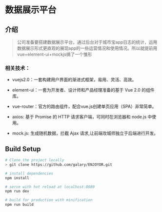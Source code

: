 # 数据展示平台
>
## 介绍
>  公司准备要搭建数据展示平台，通过后台对于城市宝app日志的统计，运用数据展示形式更直观的展现app的一些运营情况和使用情况。所以就提前用vue+element-ui+mockjs搞了一个雏形
　　

### 相关技术：

* vuejs2.0：一套构建用户界面的渐进式框架，易用、灵活、高效。

* element-ui：一套为开发者、设计师和产品经理准备的基于 Vue 2.0 的组件库。

* vue-router：官方的路由组件，配合vue.js创建单页应用（SPA）非常简单。

* axios: 基于 Promise 的 HTTP 请求客户端，可同时在浏览器和 node.js 中使用。

* mock.js: 生成随机数据，拦截 Ajax 请求,让前端攻城师独立于后端进行开发。


## Build Setup


``` bash
# Clone the project locally
> git clone https://github.com/galary/ENJOYOR.git

# install dependencies
npm install

# serve with hot reload at localhost:8080
npm run dev

# build for production with minification
npm run build
```
